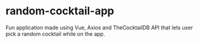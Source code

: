 # random-cocktail-app
Fun application made using Vue, Axios and  TheCocktailDB API that lets user pick a random cocktail while on the app.
